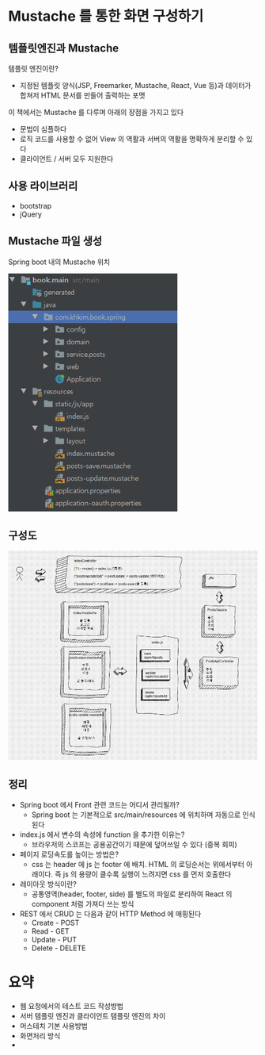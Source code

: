 # Mustache 를 통한 화면 구성하기

## 템플릿엔진과 Mustache
템플릿 엔진이란? 

- 지정된 템플릿 양식(JSP, Freemarker, Mustache, React, Vue 등)과 데이터가 합쳐저 HTML 문서를 만들어 출력하는 포맷

이 책에서는 Mustache 를 다루며 아래의 장점을 가지고 있다

- 문법이 심플하다
- 로직 코드를 사용할 수 없어 View 의 역활과 서버의 역활을 명확하게 분리할 수 있다
- 클라이언트 / 서버 모두 지원한다

## 사용 라이브러리
- bootstrap
- jQuery

## Mustache 파일 생성

Spring boot 내의 Mustache 위치

![layout](../assets/crud_1.png)

## 구성도

![layout](../assets/crud_2.png)

## 정리
- Spring boot 에서 Front 관련 코드는 어디서 관리될까?
	- Spring boot 는 기본적으로 src/main/resources 에 위치하며 자동으로 인식된다
- index.js 에서 변수의 속성에 function 을 추가한 이유는?
	- 브라우저의 스코프는 공용공간이기 때문에 덮어쓰일 수 있다 (중복 회피)
- 페이지 로딩속도를 높이는 방법은?
	- css 는 header 에 js 는 footer 에 배치. HTML 의 로딩순서는 위에서부터 아래이다. 즉 js 의 용량이 클수록 실행이 느려지면 css 를 먼저 호출한다
- 레이아웃 방식이란?
	- 공통영역(header, footer, side) 를 별도의 파일로 분리하여 React 의 component 처럼 가져다 쓰는 방식
- REST 에서 CRUD 는 다음과 같이 HTTP Method 에 매핑된다
	- Create - POST
	- Read - GET
	- Update - PUT
	- Delete - DELETE
	
# 요약
- 웹 요청에서의 테스트 코드 작성방법
- 서버 템플릿 엔진과 클라이언트 템플릿 엔진의 차이
- 머스테치 기본 사용방법
- 화면처리 방식
- 
















<!--stackedit_data:
eyJoaXN0b3J5IjpbLTE1NDg3MTc4ODcsNDUyOTg3NTIsMjY1ND
QyMDI2LDIwNTk3NjkwMzIsLTE1NzUzNzk4OSwxNjY5MTUxOTMy
LC0xMTMzODExOTYxLDE5OTc1NDI5MjBdfQ==
-->